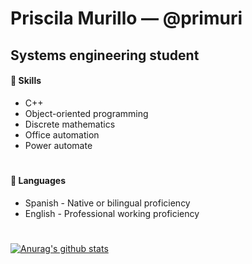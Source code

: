 # Priscila Murillo — @primuri 
## Systems engineering student 

#### 🧠 Skills  
* C++
* Object-oriented programming
* Discrete mathematics
* Office automation
* Power automate
#
#### 📘 Languages 
* Spanish - Native or bilingual proficiency
* English - Professional working proficiency

<!--
#### 💻 Projects
* 
* 
* 
-->

#

[![Anurag's github stats](https://github-readme-stats.vercel.app/api?username=primuri)](https://github.com/primuri/github-readme-stats)
